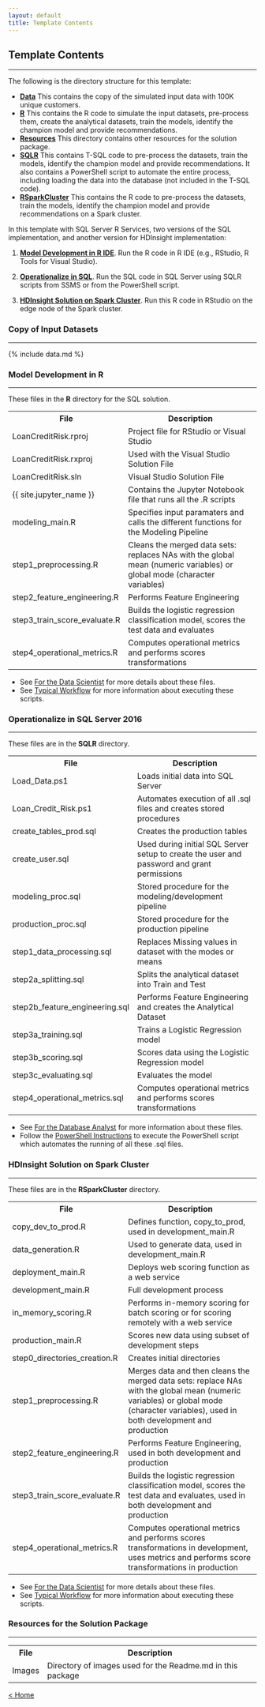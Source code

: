 ```yaml
---
layout: default
title: Template Contents
---
```


## Template Contents
--------------------

The following is the directory structure for this template:

- [**Data**](#copy-of-input-datasets)  This contains the copy of the simulated input data with 100K unique customers. 
- [**R**](#model-development-in-r)  This contains the R code to simulate the input datasets, pre-process them, create the analytical datasets, train the models, identify the champion model and provide recommendations.
- [**Resources**](#resources-for-the-solution-packet) This directory contains other resources for the solution package.
- [**SQLR**](#operationalize-in-sql-2016) This contains T-SQL code to pre-process the datasets, train the models, identify the champion model and provide recommendations. It also contains a PowerShell script to automate the entire process, including loading the data into the database (not included in the T-SQL code).
- [**RSparkCluster**](#hdinsight-solution-on-spark-cluster) This contains the R code to pre-process the datasets, train the models, identify the champion model and provide recommendations on a Spark cluster. 

In this template with SQL Server R Services, two versions of the SQL implementation, and another version for HDInsight implementation:

1. [**Model Development in R IDE**](#model-development-in-r). Run the R code in R IDE (e.g., RStudio, R Tools for Visual Studio).

2. [**Operationalize in SQL**](#operationalize-in-sql-2016). Run the SQL code in SQL Server using SQLR scripts from SSMS or from the PowerShell script.

3. [**HDInsight Solution on Spark Cluster**](#hdinsight-solution-on-spark-cluster).  Run this R code in RStudio on the edge node of the Spark cluster.


### Copy of Input Datasets
----------------------------

{% include data.md %}

###  Model Development in R
-------------------------
These files  in the **R** directory for the SQL solution.  

<table class="table table-striped table-condensed">
<tr><th> File </th><th> Description </th></tr>
<tr><td>LoanCreditRisk.rproj  </td><td>Project file for RStudio or Visual Studio</td></tr>
<tr><td>LoanCreditRisk.rxproj  </td><td>Used with the Visual Studio Solution File</td></tr>
<tr><td>LoanCreditRisk.sln  </td><td>Visual Studio Solution File</td></tr>
<tr><td>{{ site.jupyter_name }}  </td><td> Contains the Jupyter Notebook file that runs all the .R scripts </td></tr>
<tr><td>modeling_main.R </td><td>Specifies input paramaters and calls the different functions for the Modeling Pipeline</td></tr>
<tr><td>step1_preprocessing.R</td><td>Cleans the merged data sets: replaces NAs with the global mean (numeric variables) or global mode (character variables) </td></tr>
<tr><td>step2_feature_engineering.R  </td><td> Performs Feature Engineering  </td></tr>
<tr><td>step3_train_score_evaluate.R </td><td> Builds the logistic regression classification model, scores the test data and evaluates </td></tr>
<tr><td>step4_operational_metrics.R  </td><td>Computes operational metrics and performs scores transformations  </td></tr>

</table>

* See [For the Data Scientist](data-scientist.html?path=cig) for more details about these files.
* See [Typical Workflow](Typical.html?path=cig)  for more information about executing these scripts.

### Operationalize in SQL Server 2016 
-------------------------------------------------------

These files are in the **SQLR** directory.

<table class="table table-striped table-condensed">

<tr><th> File </th><th> Description </th></tr>
<tr><td>Load_Data.ps1 </td><td>Loads initial data into SQL Server  </td></tr>
<tr><td>Loan_Credit_Risk.ps1  </td><td>Automates execution of all .sql files and creates stored procedures  </td></tr>
<tr><td>create_tables_prod.sql   </td><td>Creates the production tables   </td></tr>
<tr><td>create_user.sql  </td><td>Used during initial SQL Server setup to create the user and password and grant permissions </td></tr>
<tr><td>modeling_proc.sql   </td><td>Stored procedure for the modeling/development pipeline  </td></tr>
<tr><td>production_proc.sql   </td><td>Stored procedure for the production pipeline  </td></tr>
<tr><td> step1_data_processing.sql  </td><td> Replaces Missing values in dataset with the modes or means </td></tr>
<tr><td> step2a_splitting.sql </td><td> Splits the analytical dataset into Train and Test</td></tr>
<tr><td> step2b_feature_engineering.sql </td><td> Performs Feature Engineering and creates the Analytical Dataset</td></tr>
<tr><td> step3a_training.sql</td><td> Trains a Logistic Regression model</td></tr>
<tr><td> step3b_scoring.sql </td><td> Scores data using the Logistic Regression model</td></tr>
<tr><td> step3c_evaluating.sql </td><td> Evaluates the model </td></tr>
<tr><td> step4_operational_metrics.sql </td><td> Computes operational metrics and performs scores transformations  </td></tr>
</table>

* See [ For the Database Analyst](dba.html?path=cig) for more information about these files.
* Follow the [PowerShell Instructions](Powershell_Instructions.html?path=cig) to execute the PowerShell script which automates the running of all these .sql files.



### HDInsight Solution on Spark Cluster
------------------------------------
These files are in the **RSparkCluster** directory.

<table class="table table-striped table-condensed">
<tr><th> File </th><th> Description </th></tr> 
<tr><td> copy_dev_to_prod.R</td><td>Defines function, copy_to_prod, used in development_main.R </td></tr>
<tr><td> data_generation.R</td><td>Used to generate data, used in development_main.R</td></tr>
<tr><td> deployment_main.R</td><td>Deploys web scoring function as a web service</td></tr>
<tr><td> development_main.R</td><td> Full development process</td></tr>
<tr><td> in_memory_scoring.R</td><td>Performs in-memory scoring for batch scoring or for scoring remotely with a web service  </td></tr>
<tr><td> production_main.R</td><td> Scores new data using subset of development steps</td></tr>
<tr><td> step0_directories_creation.R</td><td>Creates initial directories</td></tr>
<tr><td> step1_preprocessing.R</td><td>Merges data and then cleans the merged data sets: replace NAs with the global mean (numeric variables) or global mode (character variables), used in both development and production</td></tr>
<tr><td> step2_feature_engineering.R</td><td>Performs Feature Engineering, used in both development and production  </td></tr>
<tr><td> step3_train_score_evaluate.R</td><td>Builds the logistic regression classification model, scores the test data and evaluates, used in both development and production </td></tr>
<tr><td> step4_operational_metrics.R</td><td> Computes operational metrics and performs scores transformations in development, uses metrics and performs score transformations in production </td></tr>


</table>

* See [For the Data Scientist](data-scientist.html?path=hdi) for more details about these files.
* See [Typical Workflow](Typical.html?path=hdi)  for more information about executing these scripts.


### Resources for the Solution Package
------------------------------------

<table class="table table-striped table-condensed">
<tr><th> File </th><th> Description </th></tr>
<tr><td> Images </td><td> Directory of images used for the  Readme.md  in this package </td></tr>
</table>




[&lt; Home](index.html)
